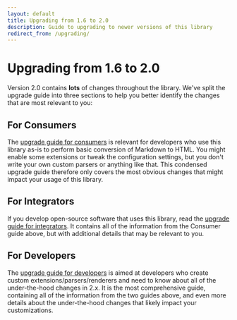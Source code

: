 ```yaml
---
layout: default
title: Upgrading from 1.6 to 2.0
description: Guide to upgrading to newer versions of this library
redirect_from: /upgrading/
---
```


# Upgrading from 1.6 to 2.0

Version 2.0 contains **lots** of changes throughout the library.  We've split the upgrade guide into three sections to help you better identify the changes that are most relevant to you:

## For Consumers

The [upgrade guide for consumers](/2.0/upgrading/consumers/) is relevant for developers who use this library as-is to perform basic conversion of Markdown to HTML.  You might enable some extensions or tweak the configuration settings, but you don't write your own custom parsers or anything like that.  This condensed upgrade guide therefore only covers the most obvious changes that might impact your usage of this library.

## For Integrators

If you develop open-source software that uses this library, read the [upgrade guide for integrators](/2.0/upgrading/integrators/).  It contains all of the information from the Consumer guide above, but with additional details that may be relevant to you.

## For Developers

The [upgrade guide for developers](/2.0/upgrading/developers/) is aimed at developers who create custom extensions/parsers/renderers and need to know about all of the under-the-hood changes in 2.x.  It is the most comprehensive guide, containing all of the information from the two guides above, and even more details about the under-the-hood changes that likely impact your customizations.
